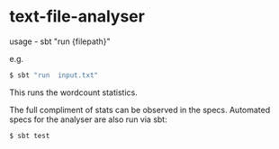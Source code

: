 # text-file-analyser

usage - sbt "run {filepath}"

e.g.

```bash
$ sbt "run  input.txt"
```
This runs the wordcount statistics.

The full compliment of stats can be observed in the specs. Automated specs for the analyser are also run via sbt:

```bash
$ sbt test
```



